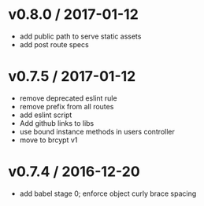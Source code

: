 
v0.8.0 / 2017-01-12
===================

  * add public path to serve static assets
  * add post route specs

v0.7.5 / 2017-01-12
===================

  * remove deprecated eslint rule
  * remove prefix from all routes
  * add eslint script
  * Add github links to libs
  * use bound instance methods in users controller
  * move to brcypt v1

v0.7.4 / 2016-12-20
===================

  * add babel stage 0; enforce object curly brace spacing

